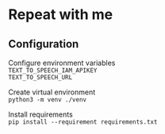 # Repeat with me
## Configuration
Configure environment variables
<br>
`TEXT_TO_SPEECH_IAM_APIKEY` 
<br>
`TEXT_TO_SPEECH_URL`

Create virtual environment
<br>
`python3 -m venv ./venv`

Install requirements
<br>
`pip install --requirement requirements.txt`
